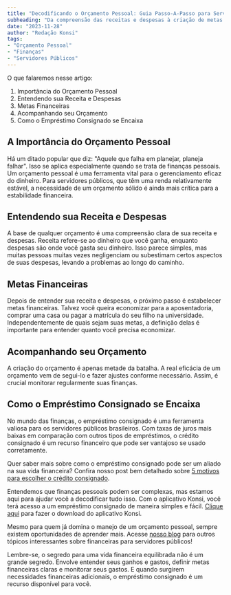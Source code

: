 ```yaml
---
title: "Decodificando o Orçamento Pessoal: Guia Passo-A-Passo para Servidores Públicos"
subheading: "Da compreensão das receitas e despesas à criação de metas financeiras, saiba como criar um orçamento eficiente"
date: "2023-11-28"
author: "Redação Konsi"
tags:
- "Orçamento Pessoal"
- "Finanças"
- "Servidores Públicos"
---
```


O que falaremos nesse artigo:

1. Importância do Orçamento Pessoal
2. Entendendo sua Receita e Despesas
3. Metas Financeiras
4. Acompanhando seu Orçamento
5. Como o Empréstimo Consignado se Encaixa

## A Importância do Orçamento Pessoal

Há um ditado popular que diz: "Aquele que falha em planejar, planeja falhar". Isso se aplica especialmente quando se trata de finanças pessoais. Um orçamento pessoal é uma ferramenta vital para o gerenciamento eficaz do dinheiro. Para servidores públicos, que têm uma renda relativamente estável, a necessidade de um orçamento sólido é ainda mais crítica para a estabilidade financeira.

## Entendendo sua Receita e Despesas

A base de qualquer orçamento é uma compreensão clara de sua receita e despesas. Receita refere-se ao dinheiro que você ganha, enquanto despesas são onde você gasta seu dinheiro. Isso parece simples, mas muitas pessoas muitas vezes negligenciam ou subestimam certos aspectos de suas despesas, levando a problemas ao longo do caminho.

## Metas Financeiras

Depois de entender sua receita e despesas, o próximo passo é estabelecer metas financeiras. Talvez você queira economizar para a aposentadoria, comprar uma casa ou pagar a matrícula do seu filho na universidade. Independentemente de quais sejam suas metas, a definição delas é importante para entender quanto você precisa economizar.

## Acompanhando seu Orçamento

A criação do orçamento é apenas metade da batalha. A real eficácia de um orçamento vem de segui-lo e fazer ajustes conforme necessário. Assim, é crucial monitorar regularmente suas finanças.

## Como o Empréstimo Consignado se Encaixa

No mundo das finanças, o empréstimo consignado é uma ferramenta valiosa para os servidores públicos brasileiros. Com taxas de juros mais baixas em comparação com outros tipos de empréstimos, o crédito consignado é um recurso financeiro que pode ser vantajoso se usado corretamente.

Quer saber mais sobre como o empréstimo consignado pode ser um aliado na sua vida financeira? Confira nosso post bem detalhado sobre [5 motivos para escolher o crédito consignado](https://konsi.com.br/postagens/5-motivos-para-escolher-o-credito-consignado-publico).

Entendemos que finanças pessoais podem ser complexas, mas estamos aqui para ajudar você a decodificar tudo isso. Com o aplicativo Konsi, você terá acesso a um empréstimo consignado de maneira simples e fácil. [Clique aqui](https://konsi.app.link/download) para fazer o download do aplicativo Konsi. 

Mesmo para quem já domina o manejo de um orçamento pessoal, sempre existem oportunidades de aprender mais. Acesse [nosso blog](https://konsi.com.br/postagens) para outros tópicos interessantes sobre financeiras para servidores públicos!

Lembre-se, o segredo para uma vida financeira equilibrada não é um grande segredo. Envolve entender seus ganhos e gastos, definir metas financeiras claras e monitorar seus gastos. E quando surgirem necessidades financeiras adicionais, o empréstimo consignado é um recurso disponível para você.
